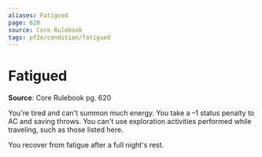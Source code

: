 ```yaml
---
aliases: Fatigued
page: 620
source: Core Rulebook
tags: pf2e/condition/fatigued
---
```


# Fatigued

**Source**: Core Rulebook pg. 620

You're tired and can't summon much energy. You take a –1 status penalty to AC and saving throws. You can't use exploration activities performed while traveling, such as those listed here.

You recover from fatigue after a full night's rest.
